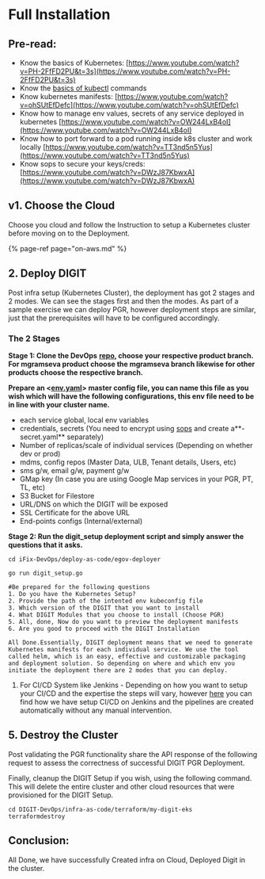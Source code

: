 # Full Installation

## Pre-read: <a id="pre-read"></a>

* Know the basics of Kubernetes: [https://www.youtube.com/watch?v=PH-2FfFD2PU&t=3s](https://www.youtube.com/watch?v=PH-2FfFD2PU&t=3s)
* Know the [basics of kubectl](https://www.tutorialspoint.com/kubernetes/kubernetes_kubectl_commands.htm) commands
* Know kubernetes manifests: [https://www.youtube.com/watch?v=ohSUtEfDefc](https://www.youtube.com/watch?v=ohSUtEfDefc)
* Know how to manage env values, secrets of any service deployed in kubernetes [https://www.youtube.com/watch?v=OW244LxB4oI](https://www.youtube.com/watch?v=OW244LxB4oI)
* Know how to port forward to a pod running inside k8s cluster and work locally [https://www.youtube.com/watch?v=TT3nd5n5Yus](https://www.youtube.com/watch?v=TT3nd5n5Yus)
* Know sops to secure your keys/creds: [https://www.youtube.com/watch?v=DWzJ87KbwxA](https://www.youtube.com/watch?v=DWzJ87KbwxA)

## v1. Choose the Cloud <a id="v-1-choose-the-cloud"></a>

Choose you cloud and follow the Instruction to setup a Kubernetes cluster before moving on to the Deployment.

{% page-ref page="on-aws.md" %}



## 2. Deploy DIGIT <a id="2-deploy-digit"></a>

Post infra setup \(Kubernetes Cluster\), the deployment has got 2 stages and 2 modes. We can see the stages first and then the modes. As part of a sample exercise we can deploy PGR, however deployment steps are similar, just that the prerequisites will have to be configured accordingly.

### The 2 Stages <a id="the-2-stages"></a>

**Stage 1:  Clone the DevOps** [**repo**](https://github.com/egovernments/iFix-DevOps.git)**,  choose your respective product branch. For mgramseva product choose the mgramseva branch likewise for other products choose the respective branch.**

 **Prepare an &lt;**[**env.yaml**](https://github.com/egovernments/iFix-DevOps/blob/mgramseva/deploy-as-code/helm/environments/mgramseva-qa.yaml)**&gt; master config file, you can name this file as you wish which will have the following configurations, this env file need to be in line with your cluster name.**

* each service global, local env variables
* credentials, secrets \(You need to encrypt using [sops](https://github.com/mozilla/sops#updatekeys-command) and create a**-secret.yaml** separately\)
* Number of replicas/scale of individual services \(Depending on whether dev or prod\)
* mdms, config repos \(Master Data, ULB, Tenant details, Users, etc\)
* sms g/w, email g/w, payment g/w
* GMap key \(In case you are using Google Map services in your PGR, PT, TL, etc\)
* S3 Bucket for Filestore
* URL/DNS on which the DIGIT will be exposed
* SSL Certificate for the above URL
* End-points configs \(Internal/external\)

**Stage 2: Run the digit\_setup deployment script and simply answer the questions that it asks.**

```text
cd iFix-DevOps/deploy-as-code/egov-deployer

go run digit_setup.go

#Be prepared for the following questions
1. Do you have the Kubernetes Setup?
2. Provide the path of the intented env kubeconfig file
3. Which version of the DIGIT that you want to install
4. What DIGIT Modules that you choose to install (Choose PGR)
5. All, done, Now do you want to preview the deployment manifests 
6. Are you good to proceed with the DIGIT Installation

All Done.Essentially, DIGIT deployment means that we need to generate Kubernetes manifests for each individual service. We use the tool called helm, which is an easy, effective and customizable packaging and deployment solution. So depending on where and which env you initiate the deployment there are 2 modes that you can deploy.
```

1. For CI/CD System like Jenkins - Depending on how you want to setup your CI/CD and the expertise the steps will vary, however [here](https://develop.digit.org/setup/more-deploy-docs/deployment-key-concepts/cicd) you can find how we have setup CI/CD on Jenkins and the pipelines are created automatically without any manual intervention.



## 5. Destroy the Cluster <a id="5-destroy-the-cluster"></a>

Post validating the PGR functionality share the API response of the following request to assess the correctness of successful DIGIT PGR Deployment.

Finally, cleanup the DIGIT Setup if you wish, using the following command. This will delete the entire cluster and other cloud resources that were provisioned for the DIGIT Setup.

```text
cd DIGIT-DevOps/infra-as-code/terraform/my-digit-eks
terraformdestroy​
```

## Conclusion: <a id="conclusion"></a>

All Done, we have successfully Created infra on Cloud, Deployed Digit in the cluster.

